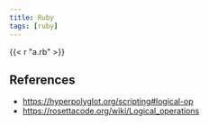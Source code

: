 ```yaml
---
title: Ruby
tags: [ruby]
---
```


{{< r "a.rb" >}}

## References

- <https://hyperpolyglot.org/scripting#logical-op>
- <https://rosettacode.org/wiki/Logical_operations>
